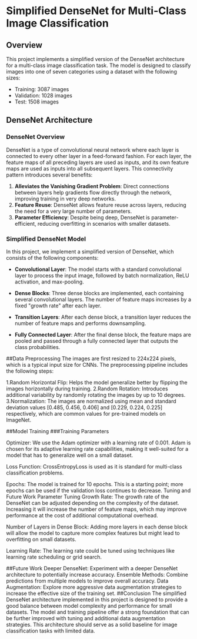 # Simplified DenseNet for Multi-Class Image Classification

## Overview

This project implements a simplified version of the DenseNet architecture for a multi-class image classification task. The model is designed to classify images into one of seven categories using a dataset with the following sizes:

- Training: 3087 images
- Validation: 1028 images
- Test: 1508 images

## DenseNet Architecture

### DenseNet Overview

DenseNet is a type of convolutional neural network where each layer is connected to every other layer in a feed-forward fashion. For each layer, the feature maps of all preceding layers are used as inputs, and its own feature maps are used as inputs into all subsequent layers. This connectivity pattern introduces several benefits:

1. **Alleviates the Vanishing Gradient Problem**: Direct connections between layers help gradients flow directly through the network, improving training in very deep networks.
2. **Feature Reuse**: DenseNet allows feature reuse across layers, reducing the need for a very large number of parameters.
3. **Parameter Efficiency**: Despite being deep, DenseNet is parameter-efficient, reducing overfitting in scenarios with smaller datasets.

### Simplified DenseNet Model

In this project, we implement a simplified version of DenseNet, which consists of the following components:

- **Convolutional Layer**: The model starts with a standard convolutional layer to process the input image, followed by batch normalization, ReLU activation, and max-pooling.
  
- **Dense Blocks**: Three dense blocks are implemented, each containing several convolutional layers. The number of feature maps increases by a fixed "growth rate" after each layer.
  
- **Transition Layers**: After each dense block, a transition layer reduces the number of feature maps and performs downsampling.
  
- **Fully Connected Layer**: After the final dense block, the feature maps are pooled and passed through a fully connected layer that outputs the class probabilities.


##Data Preprocessing
The images are first resized to 224x224 pixels, which is a typical input size for CNNs. The preprocessing pipeline includes the following steps:

1.Random Horizontal Flip: Helps the model generalize better by flipping the images horizontally during training.
2.Random Rotation: Introduces additional variability by randomly rotating the images by up to 10 degrees.
3.Normalization: The images are normalized using mean and standard deviation values [0.485, 0.456, 0.406] and [0.229, 0.224, 0.225] respectively, which are common values for pre-trained models on ImageNet.

##Model Training
###Training Parameters

Optimizer: We use the Adam optimizer with a learning rate of 0.001. Adam is chosen for its adaptive learning rate capabilities, making it well-suited for a model that has to generalize well on a small dataset.

Loss Function: CrossEntropyLoss is used as it is standard for multi-class classification problems.

Epochs: The model is trained for 10 epochs. This is a starting point; more epochs can be used if the validation loss continues to decrease.
Tuning and Future Work
Parameter Tuning
Growth Rate: The growth rate of the DenseNet can be adjusted depending on the complexity of the dataset. Increasing it will increase the number of feature maps, which may improve performance at the cost of additional computational overhead.

Number of Layers in Dense Block: Adding more layers in each dense block will allow the model to capture more complex features but might lead to overfitting on small datasets.

Learning Rate: The learning rate could be tuned using techniques like learning rate scheduling or grid search.

##Future Work
Deeper DenseNet: Experiment with a deeper DenseNet architecture to potentially increase accuracy.
Ensemble Methods: Combine predictions from multiple models to improve overall accuracy.
Data Augmentation: Explore more aggressive data augmentation strategies to increase the effective size of the training set.
##Conclusion
The simplified DenseNet architecture implemented in this project is designed to provide a good balance between model complexity and performance for small datasets. The model and training pipeline offer a strong foundation that can be further improved with tuning and additional data augmentation strategies. This architecture should serve as a solid baseline for image classification tasks with limited data.
